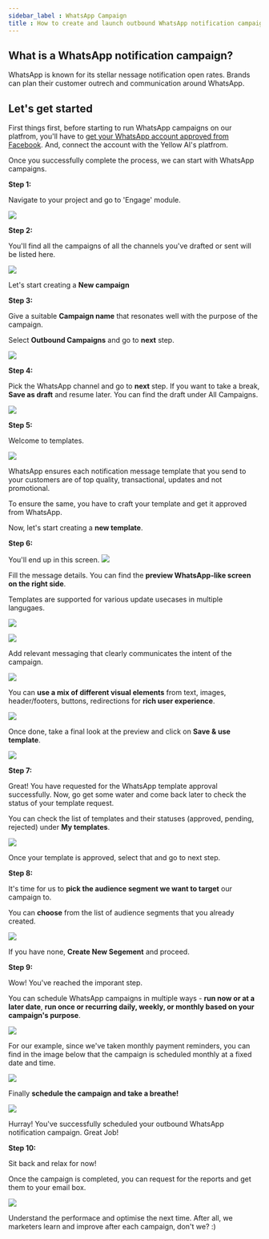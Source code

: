 ```yaml
---
sidebar_label : WhatsApp Campaign
title : How to create and launch outbound WhatsApp notification campaigns?
---
```


## What is a WhatsApp notification campaign?

WhatsApp is known for its stellar nessage notification open rates. Brands can plan their customer outrech and communication around WhatsApp.

## Let's get started

First things first, before starting to run WhatsApp campaigns on our platfrom, you'll have to [get your WhatsApp account approved from Facebook](https://docs.yellow.ai/docs/platform_concepts/channelConfiguration/whatsapp-configuration). And, connect the account with the Yellow AI's platfrom.

Once you successfully complete the process, we can start with WhatsApp campaigns.

**Step 1:**

Navigate to your project and go to 'Engage' module.

![](https://cdn.yellowmessenger.com/LV0dUUunlim01625122989640.png)

**Step 2:**

You'll find all the campaigns of all the channels you've drafted or sent will be listed here.

![](https://cdn.yellowmessenger.com/ITEPT7TwQ0XZ1625123051599.png)

Let's start creating a **New campaign**

**Step 3:**

Give a suitable **Campaign name** that resonates well with the purpose of the campaign.

Select **Outbound Campaigns** and go to **next** step.

![](https://cdn.yellowmessenger.com/2tfiAdJEupOt1625123062388.png)

**Step 4:**

Pick the WhatsApp channel and go to **next** step. If you want to take a break, **Save as draft** and resume later. You can find the draft under All Campaigns.

![](https://cdn.yellowmessenger.com/2zM23w6snGfz1625123074147.png)

**Step 5:**

Welcome to templates.

![](https://cdn.yellowmessenger.com/2PRNPWuGBQXe1625123083082.png)

WhatsApp ensures each notification message template that you send to your customers are of top quality, transactional, updates and not promotional.

To ensure the same, you have to craft your template and get it approved from WhatsApp.

Now, let's start creating a **new template**.

**Step 6:**

You'll end up in this screen.
![](https://cdn.yellowmessenger.com/znWLHR33UtxA1625123092611.png)

Fill the message details. You can find the **preview WhatsApp-like screen on the right side**.

Templates are supported for various update usecases in multiple langugaes.

![](https://cdn.yellowmessenger.com/bJbNYw7h7sh11625123100803.png)

![](https://cdn.yellowmessenger.com/x6ZpKzidiBpZ1625123109643.png)

Add relevant messaging that clearly communicates the intent of the campaign.

![](https://cdn.yellowmessenger.com/5hRfnilmlwyw1625123124058.png)

You can **use a mix of different visual elements** from text, images, header/footers, buttons, redirections for **rich user experience**.

![](https://cdn.yellowmessenger.com/TzYc37VFUKs61625123134509.png)

Once done, take a final look at the preview and click on **Save & use template**.

![](https://cdn.yellowmessenger.com/JIh6FoyGN5oX1625123143457.png)

**Step 7:**

Great! You have requested for the WhatsApp template approval successfully. Now, go get some water and come back later to check the status of your template request.

You can check the list of templates and their statuses (approved, pending, rejected) under **My templates**.

![](https://cdn.yellowmessenger.com/cRg1hwz7wQTl1625123157752.png)

Once your template is approved, select that and go to next step.

**Step 8:**

It's time for us to **pick the audience segment we want to target** our campaign to.

You can **choose** from the list of audience segments that you already created.

![](https://cdn.yellowmessenger.com/7A6MVLHMIneS1625123169396.png)

If you have none, **Create New Segement** and proceed.

**Step 9:**

Wow! You've reached the imporant step.

You can schedule WhatsApp campaigns in multiple ways - **run now or at a later date**, **run once or recurring daily, weekly, or monthly based on your campaign's purpose**.

![](https://cdn.yellowmessenger.com/5S8oWyGsI1Vo1625123184787.png)

For our example, since we've taken monthly payment reminders, you can find in the image below that the campaign is scheduled monthly at a fixed date and time.

![](https://cdn.yellowmessenger.com/MCNHaUgwjA1s1625123195649.png)

Finally **schedule the campaign and take a breathe!**

![](https://cdn.yellowmessenger.com/Sl92mQMHTdLU1625123205332.png)

Hurray! You've successfully scheduled your outbound WhatsApp notification campaign. Great Job!

**Step 10:**

Sit back and relax for now!

Once the campaign is completed, you can request for the reports and get them to your email box.

![](https://cdn.yellowmessenger.com/rxryQrQSTrqk1625123216191.png)

Understand the performace and optimise the next time. After all, we marketers learn and improve after each campaign, don't we? :)
